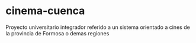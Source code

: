 # cinema-cuenca
Proyecto universitario integrador referido a un sistema orientado a cines de la provincia de Formosa o demas regiones 
